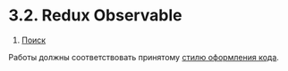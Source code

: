 # 3.2. Redux Observable

1. [Поиск](search)
<!-- 2. [Список и подробности](main-details) -->
<!-- 3. [Лента новостей](newsfeed) -->

Работы должны соответствовать принятому [стилю оформления кода](https://github.com/netology-code/codestyle).